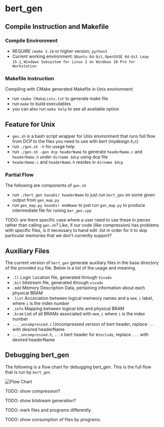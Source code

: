 # bert_gen

## Compile Instruction and Makefile

### Compile Environment

- REQUIRE `cmake 3.10` or higher version, `python3`
- Current working environment: `Ubuntu 64-bit`, `OpenSUSE 64-bit Leap 15.1`, `Windows Subsystem for Linux 2 on Windows 10 Pro for Workstation`


### Makefile Instruction

Compiling with CMake generated Makefile in Unix environment:

- run `cmake CMakeLists.txt` to generate make file
- run `make` to build executables
- you can also run `make help` to see all available option

## Feature for Unix

- `gen.sh` is a bash script wrapper for Unix environment that runs full flow from DCP to the files you need to use with bert (mydesign.h,c)
- run `./gen.sh -h` for usage help
- run `./gen.sh -gen dcp headerName` to generate `headerName.c` and `headerName.h` under `dirname $dcp` using dcp file
- `headerName.c` and `headerName.h` resides in `dirname $dcp`


### Partial Flow

The following are components of `gen.sh` 

- run `./bert_gen baseDir headerName` to just run `bert_gen` on some given output from `gen_map.py`
- run `gen_map.py baseDir mddName` to just run `gen_map.py` to produce intermediate file for runing `ber_gen.cpp`


TODO: are there specific case where a user need to use these in pieces
rather than calling `gen.sh`?  Like, if our
code (like compression) has problems with specific files, is it necessary
to hand edit .list in order for it to skip particular memories that we
don't currently support?

## Auxiliary Files

The current version of `bert_gen` generate auxiliary files in the base directory of the provided `dcp` file. Below is a list of the usage and meaning.

- `.ll` Logic Location file, generated through `Vivado`
- `.bit` bitstream file, generated through `vivado`
- `.mdd` Memory Description Data, pertaining information about each physical BRAM
- `.list` Accociation between logical memeory names and a `mem_i` label, where `i` is the index number
- `.info` Mapping between logical bits and physical BRAM
- `.bram` List of all BRAMs associated with `mem_i` where `i` is the index number
- `..._uncompressed.c` Uncompressed version of bert header, replace `...` with desired headerName
- `..._uncompressed.h`, `...h` bert header for `#include`, replace `...` with desired headerName

## Debugging bert_gen

The following is a flow chart for debugging bert_gen.  This is the full
flow that is run by `bert_gen`


![Flow Chart](https://github.com/byuccl/bert_dev/blob/master/bert_gen/data/flow.png)

TODO: show compression?

TODO: show bitstream generation?

TODO: mark files and programs differently.

TODO: show consumption of files by programs.
